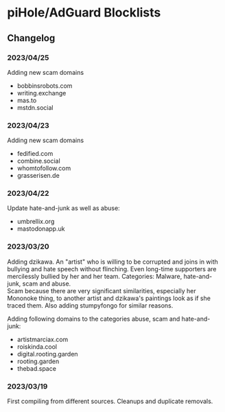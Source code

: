 
# piHole/AdGuard Blocklists

## Changelog

### 2023/04/25

Adding new scam domains

* bobbinsrobots.com
* writing.exchange
* mas.to
* mstdn.social

### 2023/04/23

Adding new scam domains

* fedified.com
* combine.social
* whomtofollow.com
* grasserisen.de

### 2023/04/22

Update hate-and-junk as well as abuse:

* umbrellix.org
* mastodonapp.uk

### 2023/03/20

Adding dzikawa. An "artist" who is willing to be corrupted and joins in with bullying and hate speech without flinching. Even long-time supporters are mercilessly bullied by her and her team. Categories: Malware, hate-and-junk, scam and abuse.  
Scam because there are very significant similarities, especially her Mononoke thing, to another artist and dzikawa's paintings look as if she traced them. Also adding stumpyfongo for similar reasons.

Adding following domains to the categories abuse, scam and hate-and-junk:

* artistmarciax.com
* roiskinda.cool
* digital.rooting.garden
* rooting.garden
* thebad.space

### 2023/03/19

First compiling from different sources. Cleanups and duplicate removals.
